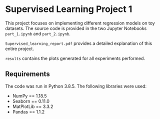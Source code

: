 # Supervised Learning Project 1

This project focuses on implementing different regression models on toy datasets. The source code is 
provided in the two Jupyter Notebooks ``part_1.ipynb`` and `part_2.ipynb`.

`Supervised_learning_report.pdf` provides a detailed explanation of this entire project.

`results` contains the plots generated for all experiments performed. 

## Requirements

The code was run in Python 3.8.5. The following libraries were used:

* NumPy == 1.18.5
* Seaborn == 0.11.0
* MatPlotLib == 3.3.2
* Pandas == 1.1.2
